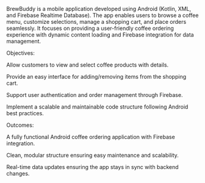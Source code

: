 BrewBuddy is a mobile application developed using Android (Kotlin, XML, and Firebase Realtime Database). The app enables users to browse a coffee menu, customize selections, manage a shopping cart, and place orders seamlessly. It focuses on providing a user-friendly coffee ordering experience with dynamic content loading and Firebase integration for data management.


Objectives:

Allow customers to view and select coffee products with details.

Provide an easy interface for adding/removing items from the shopping cart.

Support user authentication and order management through Firebase.

Implement a scalable and maintainable code structure following Android best practices.


Outcomes:

A fully functional Android coffee ordering application with Firebase integration.

Clean, modular structure ensuring easy maintenance and scalability.

Real-time data updates ensuring the app stays in sync with backend changes.
